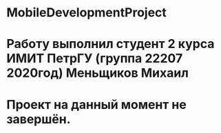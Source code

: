 # MobileDevelopmentProject

# Работу выполнил студент 2 курса ИМИТ ПетрГУ (группа 22207 2020год)  Меньщиков Михаил

# Проект на данный момент не завершён.
